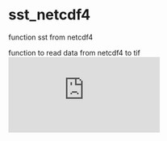 # sst_netcdf4
function sst from netcdf4

function to read data from netcdf4 to tif
![equation](http://latex.codecogs.com/gif.latex?1%2Bsin%28mc%5E2%29%0D%0A)
